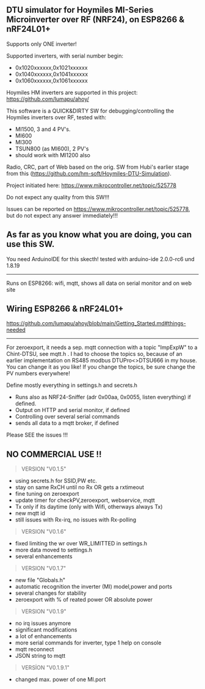 DTU simulator for Hoymiles MI-Series Microinverter over RF (NRF24), on ESP8266 & nRF24L01+
-

Supports only ONE inverter!

Supported inverters, with serial number begin:
- 0x1020xxxxxx,0x1021xxxxxx
- 0x1040xxxxxx,0x1041xxxxxx
- 0x1060xxxxxx,0x1061xxxxxx

Hoymiles HM inverters are supported in this project:
https://github.com/lumapu/ahoy/

This software is a QUICK&DIRTY SW for debugging/controlling the Hoymiles inverters over RF, tested with:

- MI1500, 3 and 4 PV's. 
- MI600
- MI300
- TSUN800 (as MI600), 2 PV's
- should work with MI1200 also

Radio, CRC, part of Web based on the orig. SW from Hubi's earlier stage from this (https://github.com/hm-soft/Hoymiles-DTU-Simulation).

Project initiated here: https://www.mikrocontroller.net/topic/525778

Do not expect any quality from this SW!!! 

Issues can be reported on  https://www.mikrocontroller.net/topic/525778, but do not expect any answer 
immediately!!! 

As far as you know what you are doing, you can use this SW.
-
You need ArduinoIDE for this skecth! tested with arduino-ide 2.0.0-rc6 und 1.8.19

-----------------------------------------------------------------------------------------------------

Runs on ESP8266: wifi, mqtt, shows all data on serial monitor and on web site 

Wiring ESP8266 & nRF24L01+
-
https://github.com/lumapu/ahoy/blob/main/Getting_Started.md#things-needed

-----------------------------------------------------------------------------------------------------



For zeroexport, it needs a sep. mqtt connection with a topic "ImpExpW" to a Chint-DTSU, see mqtt.h .
I had to choose the topics so, because of an earlier implementation on
RS485 modbus DTUPro<>DTSU666 in my house. You can change it as you like!
If you change the topics, be sure change the PV numbers everywhere!

Define mostly everything in settings.h and secrets.h 

- Runs also as NRF24-Sniffer (adr 0x00aa, 0x0055, listen everything) if defined.
- Output on HTTP and serial monitor, if defined
- Controlling over several serial commands 
- sends all data to a mqtt broker, if defined

Please SEE the issues !!!

NO COMMERCIAL USE !!
--

>VERSION "V0.1.5"  
- using secrets.h for SSID,PW etc.
- stay on same RxCH until no Rx OR gets a rxtimeout
- fine tuning on zeroexport
- update timer for checkPV,zeroexport, webservice, mqtt
- Tx only if its daytime (only with Wifi, otherways always Tx)
- new mqtt id
- still issues with Rx-irq, no issues with Rx-polling

>VERSION "V0.1.6"
- fixed limiting the wr over WR_LIMITTED in settings.h
- more data moved to settings.h
- several enhancements

>VERSION "V0.1.7"
- new file "Globals.h"
- automatic recognition the inverter (MI) model,power and ports
- several changes for stability
- zeroexport with % of reated power OR absolute power

>VERSION "V0.1.9"
- no irq issues anymore
- significant modifications
- a lot of enhancements
- more serial commands for inverter, type 1 help on console
- mqtt reconnect
- JSON string to mqtt

>VERSİON "V0.1.9.1"
- changed max. power of one MI.port
